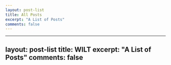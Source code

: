 ```yaml
---
layout: post-list
title: All Posts
excerpt: "A List of Posts"
comments: false
---
```

---
layout: post-list
title: WILT
excerpt: "A List of Posts"
comments: false
---
